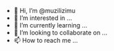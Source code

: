 - 👋 Hi, I’m @muzilizimu
- 👀 I’m interested in ...
- 🌱 I’m currently learning ...
- 💞️ I’m looking to collaborate on ...
- 📫 How to reach me ...

<!---
muzilizimu/muzilizimu is a ✨ special ✨ repository because its `README.md` (this file) appears on your GitHub profile.
You can click the Preview link to take a look at your changes.
--->
